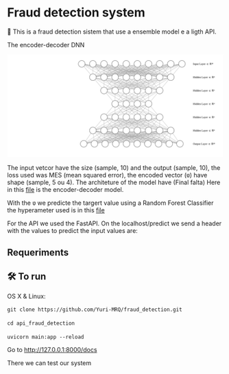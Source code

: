 # Fraud detection system

📜  This is a fraud detection sistem that use a ensemble model e a ligth API.

The encoder-decoder DNN 

![alt text](source/nn.svg)

The input vetcor have the size (sample, 10) and the output (sample, 10), the loss used was
MES (mean squared error), the encoded vector (ʋ) have shape (sample, 5 ou 4).
The architeture of the model have (Final falta)
Here in this [file](data_science_challenge_dataset/random_florest_model.ipynb)
is the encoder-decoder model.

With the ʋ we predicte the targert value using a Random Forest Classifier the hyperameter used
is in this [file](ata_science_challenge_dataset/random_florest_model.ipynb)

For the API we used the FastAPI. On the localhost/predict we send a header with the values to predict
the input values are:


## Requeriments


## 🛠 To run

OS X & Linux:

```
git clone https://github.com/Yuri-MRQ/fraud_detection.git

cd api_fraud_detection

uvicorn main:app --reload

```

Go to http://127.0.0.1:8000/docs

There we can test our system



